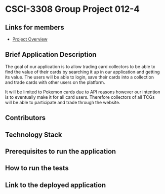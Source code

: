 # CSCI-3308 Group Project 012-4 

## Links for members
* [Project Overview](https://docs.google.com/document/d/1gmu2_jfZWGwO1SRqwGf4KQcAbRFeugXt632pqSCYBZQ/edit?tab=t.0)

## Brief Application Description
The goal of our application is to allow trading card collectors to be able to find the value of their cards by searching it up in our application and getting its value. The users will be able to login, save their cards into a collection and trade cards with other users on the platform.

It will be limited to Pokemon cards due to API reasons however our intention is to eventually make it for all card users. Therefore collectors of all TCGs will be able to participate and trade through the website.

## Contributors

## Technology Stack

## Prerequisites to run the application

## How to run the tests

## Link to the deployed application

